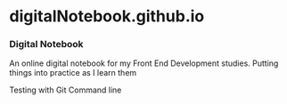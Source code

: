 # digitalNotebook.github.io

<h3>Digital Notebook</h3>

<p> An online digital notebook for my Front End Development studies. Putting things into practice as I learn them</p>


<p>Testing with Git Command line</p>
